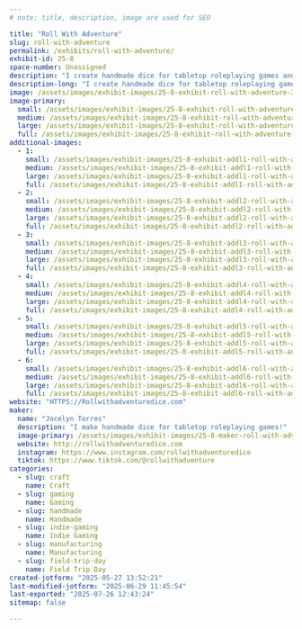 ```yaml
---
# note: title, description, image are used for SEO

title: "Roll With Adventure"
slug: roll-with-adventure
permalink: /exhibits/roll-with-adventure/
exhibit-id: 25-8
space-number: Unassigned
description: "I create handmade dice for tabletop roleplaying games and other gaming accessories!"
description-long: "I create handmade dice for tabletop roleplaying games and other gaming accessories! This includes: custom character sets, full sets of dice, micro sets, single dice, dice bags, dice jails, dice jewelry, stickers, pins, keychains, dice potions, stationary, indie rpgs, and cosplay horns!"
image: /assets/images/exhibit-images/25-8-exhibit-roll-with-adventure-32a924a0-e9c7-43f1-9751-ab3881332f93-medium-large.jpeg
image-primary: 
  small: /assets/images/exhibit-images/25-8-exhibit-roll-with-adventure-32a924a0-e9c7-43f1-9751-ab3881332f93-medium-small.jpeg
  medium: /assets/images/exhibit-images/25-8-exhibit-roll-with-adventure-32a924a0-e9c7-43f1-9751-ab3881332f93-medium-medium.jpeg
  large: /assets/images/exhibit-images/25-8-exhibit-roll-with-adventure-32a924a0-e9c7-43f1-9751-ab3881332f93-medium-large.jpeg
  full: /assets/images/exhibit-images/25-8-exhibit-roll-with-adventure-32a924a0-e9c7-43f1-9751-ab3881332f93-medium-full.jpeg
additional-images: 
  - 1:
    small: /assets/images/exhibit-images/25-8-exhibit-addl1-roll-with-adventure-img-5649-medium-small.jpeg
    medium: /assets/images/exhibit-images/25-8-exhibit-addl1-roll-with-adventure-img-5649-medium-medium.jpeg
    large: /assets/images/exhibit-images/25-8-exhibit-addl1-roll-with-adventure-img-5649-medium-large.jpeg
    full: /assets/images/exhibit-images/25-8-exhibit-addl1-roll-with-adventure-img-5649-medium-full.jpeg
  - 2:
    small: /assets/images/exhibit-images/25-8-exhibit-addl2-roll-with-adventure-dsc-1435-small.jpeg
    medium: /assets/images/exhibit-images/25-8-exhibit-addl2-roll-with-adventure-dsc-1435-medium.jpeg
    large: /assets/images/exhibit-images/25-8-exhibit-addl2-roll-with-adventure-dsc-1435-large.jpeg
    full: /assets/images/exhibit-images/25-8-exhibit-addl2-roll-with-adventure-dsc-1435-full.jpeg
  - 3:
    small: /assets/images/exhibit-images/25-8-exhibit-addl3-roll-with-adventure-dsc-0623-small.jpeg
    medium: /assets/images/exhibit-images/25-8-exhibit-addl3-roll-with-adventure-dsc-0623-medium.jpeg
    large: /assets/images/exhibit-images/25-8-exhibit-addl3-roll-with-adventure-dsc-0623-large.jpeg
    full: /assets/images/exhibit-images/25-8-exhibit-addl3-roll-with-adventure-dsc-0623-full.jpeg
  - 4:
    small: /assets/images/exhibit-images/25-8-exhibit-addl4-roll-with-adventure-dsc-0286-small.jpeg
    medium: /assets/images/exhibit-images/25-8-exhibit-addl4-roll-with-adventure-dsc-0286-medium.jpeg
    large: /assets/images/exhibit-images/25-8-exhibit-addl4-roll-with-adventure-dsc-0286-large.jpeg
    full: /assets/images/exhibit-images/25-8-exhibit-addl4-roll-with-adventure-dsc-0286-full.jpeg
  - 5:
    small: /assets/images/exhibit-images/25-8-exhibit-addl5-roll-with-adventure-dsc-0247-small.jpeg
    medium: /assets/images/exhibit-images/25-8-exhibit-addl5-roll-with-adventure-dsc-0247-medium.jpeg
    large: /assets/images/exhibit-images/25-8-exhibit-addl5-roll-with-adventure-dsc-0247-large.jpeg
    full: /assets/images/exhibit-images/25-8-exhibit-addl5-roll-with-adventure-dsc-0247-full.jpeg
  - 6:
    small: /assets/images/exhibit-images/25-8-exhibit-addl6-roll-with-adventure-dsc-0119-small.jpeg
    medium: /assets/images/exhibit-images/25-8-exhibit-addl6-roll-with-adventure-dsc-0119-medium.jpeg
    large: /assets/images/exhibit-images/25-8-exhibit-addl6-roll-with-adventure-dsc-0119-large.jpeg
    full: /assets/images/exhibit-images/25-8-exhibit-addl6-roll-with-adventure-dsc-0119-full.jpeg
website: "HTTPS://Rollwithadventuredice.com"
maker: 
  name: "Jocelyn Torres"
  description: "I make handmade dice for tabletop roleplaying games!"
  image-primary: /assets/images/exhibit-images/25-8-maker-roll-with-adventure-69507757454-4d919a8b-4419-44ff-b667-2bd76c6cc464-medium.jpeg
  website: http://rollwithadventuredice.com
  instagram: https://www.instagram.com/rollwithadventuredice
  tiktok: https://www.tiktok.com/@rollwithadventure
categories: 
  - slug: craft
    name: Craft
  - slug: gaming
    name: Gaming
  - slug: handmade
    name: Handmade
  - slug: indie-gaming
    name: Indie Gaming
  - slug: manufacturing
    name: Manufacturing
  - slug: field-trip-day
    name: Field Trip Day
created-jotform: "2025-05-27 13:52:21"
last-modified-jotform: "2025-06-29 11:45:54"
last-exported: "2025-07-26 12:43:24"
sitemap: false

---
```

